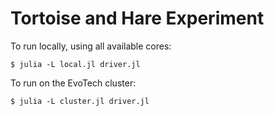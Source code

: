 # Tortoise and Hare Experiment

To run locally, using all available cores:

```
$ julia -L local.jl driver.jl
```

To run on the EvoTech cluster:

```
$ julia -L cluster.jl driver.jl
```

